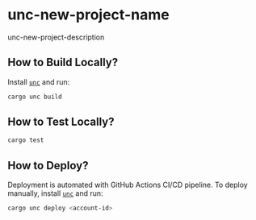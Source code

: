 # unc-new-project-name

unc-new-project-description

## How to Build Locally?

Install [`unc`](https://github.com/utnet-org/utility-cli-rs) and run:

```bash
cargo unc build
```

## How to Test Locally?

```bash
cargo test
```

## How to Deploy?

Deployment is automated with GitHub Actions CI/CD pipeline.
To deploy manually, install [`unc`](https://github.com/utnet-org/utility-cli-rs) and run:

```bash
cargo unc deploy <account-id>
```
